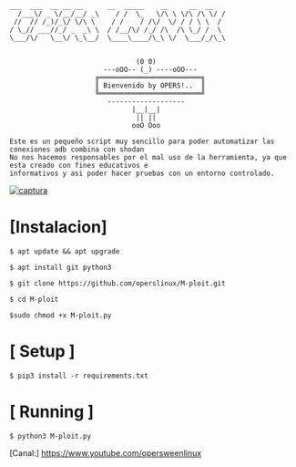 ```
___  ___  __ __ __      __  _____    __     __  __
  /___\/ _ \/__/__/ _\    / /  \_   \/\ \ \/\ /\ \/ /
 //  // /_)/_\/ \/\ \    / /    / /\/  \/ / / \ \  / 
/ \_// ___//_/ _  _\ \  / /__/\/ /_/ /\  /\ \_/ /  \ 
\___/\/   \__\/ \_\__/  \____\____/\_\ \/  \___/_/\_\


                               (0 0) 
                       ---oOO-- (_) ----oOO---    
                     ╔═════════════════════════╗ 
                     ║ Bienvenido by OPERS!..  ║ 
                     ╚═════════════════════════╝ 
                        -------------------
                              |__|__| 
                               || || 
                              ooO Ooo 
```
```
Este es un pequeño script muy sencillo para poder automatizar las conexiones adb combina con shodan
No nos hacemos responsables por el mal uso de la herramienta, ya que esta creado con fines educativos e
informativos y asi poder hacer pruebas con un entorno controlado.
```
<a href="https://ibb.co/CvNjsmn"><img src="https://i.ibb.co/QnzWjp6/captura.png" alt="captura" border="0"></a>

# [Instalacion]
```
$ apt update && apt upgrade
```
```
$ apt install git python3
```
```
$ git clone https://github.com/operslinux/M-ploit.git
```

```
$ cd M-ploit
```
```
$sudo chmod +x M-ploit.py
```

# [ Setup ]
```
$ pip3 install -r requirements.txt
```
# [ Running ]
```
$ python3 M-ploit.py
```

[Canal:] https://www.youtube.com/opersweenlinux
